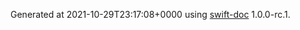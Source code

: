 Generated at 2021-10-29T23:17:08+0000 using [swift-doc](https://github.com/SwiftDocOrg/swift-doc) 1.0.0-rc.1.
